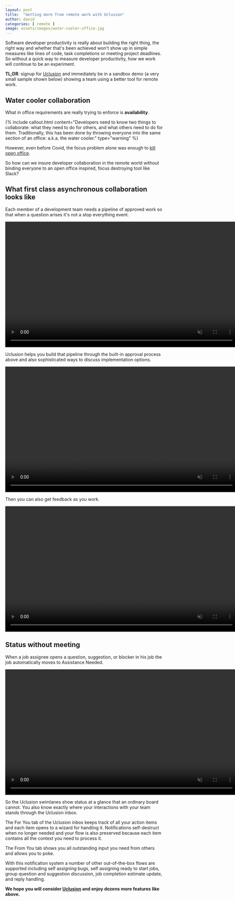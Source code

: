 ```yaml
---
layout: post
title:  "Getting more from remote work with Uclusion"
author: david
categories: [ remote ]
image: assets/images/water-cooler-office.jpg
---
```

Software developer productivity is really about building the right thing, the right way and whether
that's been achieved won't show up in simple measures like lines of code, task completions or meeting project deadlines.
So without a quick way to measure developer productivity, how we work will continue to be an experiment.

**TL;DR**: signup for [Uclusion](https://uclusion.com) and immediately be in a sandbox demo (a very small sample shown below)
showing a team using a better tool for remote work.

## Water cooler collaboration
What in office requirements are really trying to enforce is **availability**.

{% include callout.html
content="Developers need to know two things to collaborate: what they need to do for others, and what others need to do
for them. Traditionally, this has been done by throwing everyone into the same section of an office: a.k.a. the water 
cooler."
type="warning" %}

However, even before Covid, the focus problem alone was enough to
[kill open office](https://www.fastcompany.com/90626329/these-architects-popularized-the-open-office-now-they-say-the-open-office-is-dead).

So how can we insure developer collaboration in the remote world without binding
everyone to an open office inspired, focus destroying tool like Slack?

## What first class asynchronous collaboration looks like
Each member of a development team needs a pipeline of approved work so that
when a question arises it's not a stop everything event.

<video class="vid" width="740" height="400" autoplay muted loop>
  <source src="{{ site.baseurl }}/assets/images/approval.mp4" type="video/mp4">
Your browser does not support the video tag.
</video>

Uclusion helps you build that pipeline through the built-in approval process above and also
sophisticated ways to discuss implementation options.

<video class="vid" width="740" height="400" autoplay muted loop>
  <source src="{{ site.baseurl }}/assets/images/voteQuestion.mp4" type="video/mp4">
Your browser does not support the video tag.
</video>

Then you can also get feedback as you work.

<video class="vid" width="740" height="400" autoplay muted loop>
  <source src="{{ site.baseurl }}/assets/images/review.mp4" type="video/mp4">
Your browser does not support the video tag.
</video>

## Status without meeting
When a job assignee opens a question, suggestion, or blocker in his job the job automatically
moves to Assistance Needed.

<video class="vid" width="740" height="400" autoplay muted loop>
  <source src="{{ site.baseurl }}/assets/images/swimlanes.mp4" type="video/mp4">
Your browser does not support the video tag.
</video>

So the Uclusion swimlanes show status at a glance that an ordinary board cannot. You also know exactly where
your interactions with your team stands through the Uclusion inbox.

The For You tab of the Uclusion inbox keeps track of all your action items and each item opens
to a wizard for handling it. Notifications self-destruct when no longer needed and your flow is also
preserved because each item contains all the context you need to process it.

The From You tab shows you all outstanding input you need from others and allows you to poke.

With this notification system a number of other out-of-the-box flows are supported including self assigning bugs,
self assigning ready to start jobs, group question and suggestion discussion, job completion estimate update, and reply
handling.

**We hope you will consider [Uclusion](https://uclusion.com) and enjoy dozens more features like above.**